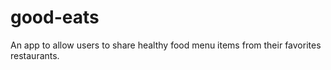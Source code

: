 # good-eats
An app to allow users to share healthy food menu items from their favorites restaurants.
